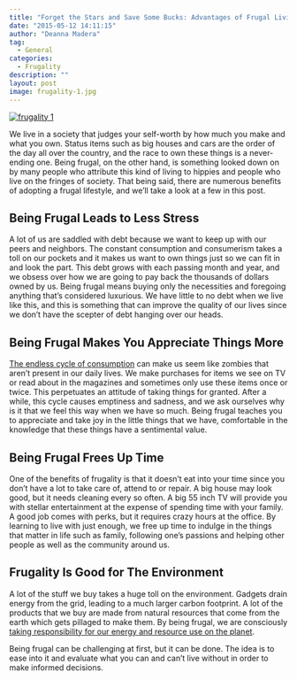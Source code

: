 ```yaml
---
title: "Forget the Stars and Save Some Bucks: Advantages of Frugal Living"
date: "2015-05-12 14:11:15"
author: "Deanna Madera"
tag:
  - General
categories:
  - Frugality
description: ""
layout: post
image: frugality-1.jpg
---
```


[![frugality 1](http://mt2.wpengine.com/wp-content/uploads/2015/03/frugality-1.jpg)](http://mt2.wpengine.com/wp-content/uploads/2015/03/frugality-1.jpg)

We live in a society that judges your self-worth by how much you make and what you own. Status items such as big houses and cars are the order of the day all over the country, and the race to own these things is a never-ending one. Being frugal, on the other hand, is something looked down on by many people who attribute this kind of living to hippies and people who live on the fringes of society. That being said, there are numerous benefits of adopting a frugal lifestyle, and we’ll take a look at a few in this post.

## Being Frugal Leads to Less Stress

A lot of us are saddled with debt because we want to keep up with our peers and neighbors. The constant consumption and consumerism takes a toll on our pockets and it makes us want to own things just so we can fit in and look the part. This debt grows with each passing month and year, and we obsess over how we are going to pay back the thousands of dollars owned by us. Being frugal means buying only the necessities and foregoing anything that’s considered luxurious. We have little to no debt when we live like this, and this is something that can improve the quality of our lives since we don’t have the scepter of debt hanging over our heads.

## Being Frugal Makes You Appreciate Things More

[The endless cycle of consumption](http://www.huffingtonpost.com/amitai-etzioni/the-crisis-of-american-co_b_1855390.html) can make us seem like zombies that aren’t present in our daily lives. We make purchases for items we see on TV or read about in the magazines and sometimes only use these items once or twice. This perpetuates an attitude of taking things for granted. After a while, this cycle causes emptiness and sadness, and we ask ourselves why is it that we feel this way when we have so much. Being frugal teaches you to appreciate and take joy in the little things that we have, comfortable in the knowledge that these things have a sentimental value.

## Being Frugal Frees Up Time

One of the benefits of frugality is that it doesn’t eat into your time since you don’t have a lot to take care of, attend to or repair. A big house may look good, but it needs cleaning every so often. A big 55 inch TV will provide you with stellar entertainment at the expense of spending time with your family. A good job comes with perks, but it requires crazy hours at the office. By learning to live with just enough, we free up time to indulge in the things that matter in life such as family, following one’s passions and helping other people as well as the community around us.

## Frugality Is Good for The Environment

A lot of the stuff we buy takes a huge toll on the environment. Gadgets drain energy from the grid, leading to a much larger carbon footprint. A lot of the products that we buy are made from natural resources that come from the earth which gets pillaged to make them. By being frugal, we are consciously [taking responsibility for our energy and resource use on the planet](http://www.wisebread.com/cheap-green-how-to-save-money-and-environment).

Being frugal can be challenging at first, but it can be done. The idea is to ease into it and evaluate what you can and can’t live without in order to make informed decisions.
